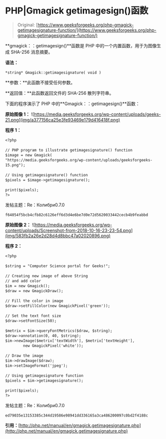 # PHP|Gmagick getimagesign()函数

> Original: [https://www.geeksforgeeks.org/php-gmagick-getimagesignature-function/](https://www.geeksforgeeks.org/php-gmagick-getimagesignature-function/)

**gmagick：：getimagesign()**函数是 PHP 中的一个内置函数，用于为图像生成 SHA-256 消息摘要。

**语法：**

```
*string* Gmagick::getimagesignature( void )
```

**参数：**此函数不接受任何参数。

**返回值：**此函数返回文件的 SHA-256 散列字符串。

下面的程序演示了 PHP 中的**Gmagick：：getimagesign()**函数：

**原始图像 1：**
![https://media.geeksforgeeks.org/wp-content/uploads/geeks-21.png](img/a377156ca25e3fe93469e179d416418f.png)

**程序 1：**

```
<?php

// PHP program to illustrate getimagesignature() function
$image = new Gmagick(
"https://media.geeksforgeeks.org/wp-content/uploads/geeksforgeeks-15.png");

// Using getimagesignature() function
$pixels = $image->getimagesignature();

print($pixels);
?>
```

发帖主题：Re：Колибри0.7.0

```
f64054f5bcb4cfb82c6126eff6d3d4e6be7d0e72d5620033442cecb4b9feabbd

```

**原始图像 2：**
![https://media.geeksforgeeks.org/wp-content/uploads/Screenshot-from-2018-10-16-23-23-54.png](img/583fb2a26e2d28d4d8bbc47a02020896.png)

**程序 2：**

```
<?php 

$string = "Computer Science portal for Geeks!"; 

// Creating new image of above String 
// and add color
$im = new Gmagick(); 
$draw = new GmagickDraw(); 

// Fill the color in image 
$draw->setFillColor(new GmagickPixel('green')); 

// Set the text font size 
$draw->setFontSize(50); 

$metrix = $im->queryFontMetrics($draw, $string); 
$draw->annotation(0, 40, $string); 
$im->newImage($metrix['textWidth'], $metrix['textHeight'], 
        new GmagickPixel('white')); 

// Draw the image         
$im->drawImage($draw); 
$im->setImageFormat('jpeg'); 

// Using getimagesignature function
$pixels = $im->getimagesignature();

print($pixels);
?>
```

发帖主题：Re：Колибри0.7.0

```
ed79035e13153385c344d19586e98941dd336165a3ca486200097c0bd2f4188c

```

**引用：**[http://php.net/manual/en/gmagick.getimagesignature.php](http://php.net/manual/en/gmagick.getimagesignature.php)